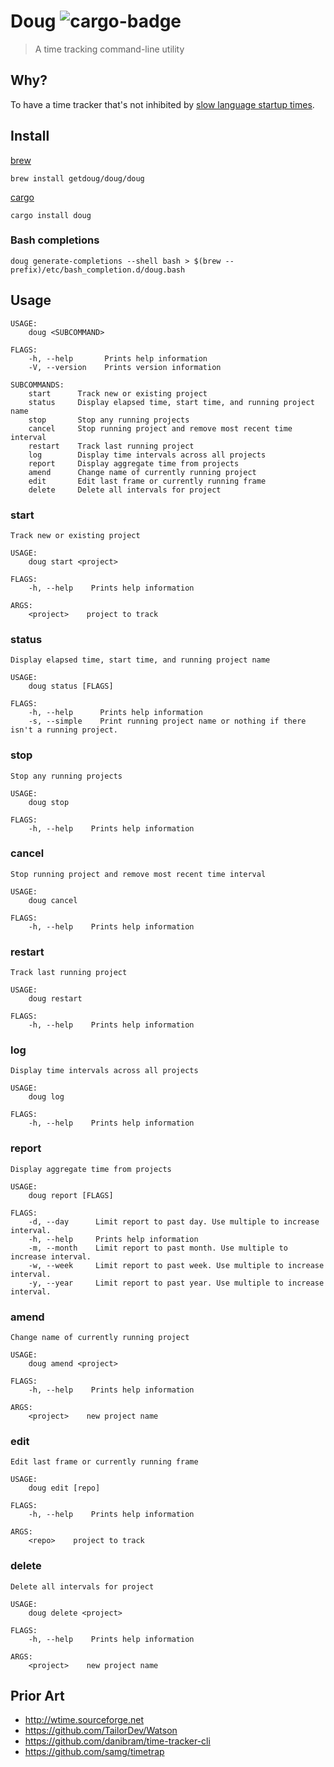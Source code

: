 # Doug ![cargo-badge](https://img.shields.io/crates/v/doug.svg)
> A time tracking command-line utility

## Why?

To have a time tracker that's not inhibited by [slow language startup times][0].

## Install

[brew][1]

```
brew install getdoug/doug/doug
```

[cargo][2]

```
cargo install doug
```

### Bash completions
```
doug generate-completions --shell bash > $(brew --prefix)/etc/bash_completion.d/doug.bash
```

## Usage
```
USAGE:
    doug <SUBCOMMAND>

FLAGS:
    -h, --help       Prints help information
    -V, --version    Prints version information

SUBCOMMANDS:
    start      Track new or existing project
    status     Display elapsed time, start time, and running project name
    stop       Stop any running projects
    cancel     Stop running project and remove most recent time interval
    restart    Track last running project
    log        Display time intervals across all projects
    report     Display aggregate time from projects
    amend      Change name of currently running project
    edit       Edit last frame or currently running frame
    delete     Delete all intervals for project
```

### start
```
Track new or existing project

USAGE:
    doug start <project>

FLAGS:
    -h, --help    Prints help information

ARGS:
    <project>    project to track
```
### status
```
Display elapsed time, start time, and running project name

USAGE:
    doug status [FLAGS]

FLAGS:
    -h, --help      Prints help information
    -s, --simple    Print running project name or nothing if there isn't a running project.
```
### stop
```
Stop any running projects

USAGE:
    doug stop

FLAGS:
    -h, --help    Prints help information
```
### cancel
```
Stop running project and remove most recent time interval

USAGE:
    doug cancel

FLAGS:
    -h, --help    Prints help information
```
### restart
```
Track last running project

USAGE:
    doug restart

FLAGS:
    -h, --help    Prints help information
```
### log
```
Display time intervals across all projects

USAGE:
    doug log

FLAGS:
    -h, --help    Prints help information
```
### report
```
Display aggregate time from projects

USAGE:
    doug report [FLAGS]

FLAGS:
    -d, --day      Limit report to past day. Use multiple to increase interval.
    -h, --help     Prints help information
    -m, --month    Limit report to past month. Use multiple to increase interval.
    -w, --week     Limit report to past week. Use multiple to increase interval.
    -y, --year     Limit report to past year. Use multiple to increase interval.
```
### amend
```
Change name of currently running project

USAGE:
    doug amend <project>

FLAGS:
    -h, --help    Prints help information

ARGS:
    <project>    new project name
```
### edit
```
Edit last frame or currently running frame

USAGE:
    doug edit [repo]

FLAGS:
    -h, --help    Prints help information

ARGS:
    <repo>    project to track
```
### delete
```
Delete all intervals for project

USAGE:
    doug delete <project>

FLAGS:
    -h, --help    Prints help information

ARGS:
    <project>    new project name
```
## Prior Art

- <http://wtime.sourceforge.net>
- <https://github.com/TailorDev/Watson>
- <https://github.com/danibram/time-tracker-cli>
- <https://github.com/samg/timetrap>

[0]: https://mail.python.org/pipermail/python-dev/2017-July/148656.html
[1]: https://brew.sh
[2]: http://doc.crates.io
